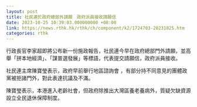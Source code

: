 ```yaml
---
layout: post
title: 社民連於政府總部外請願　政府派員接收請願信
date: 2023-10-25 10:39:03.000000000 +08:00
link: https://news.rthk.hk/rthk/ch/component/k2/1724703-20231025.htm
categories: rthk
---
```


行政長官李家超即將公布新一份施政報告，社民連今早在政府總部門外請願，並高舉「拼本地經濟」、「謀普選發展」等標語，代表提交請願信，政府派員接收。

社民連主席陳寶瑩表示，政府早前舉行地區諮詢會 ，有部分持不同意見的團體政黨被拒諸門外，對此表達抗議及不滿。

陳寶瑩表示，本港進入老齡社會，但政府除推出大灣區養老養病外，質疑欠缺資源設立全民退休保障制度。
